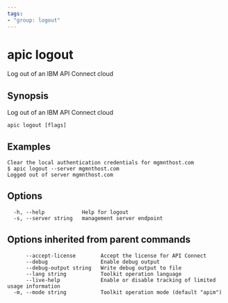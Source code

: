 ```yaml
---
tags:
- "group: logout"
---
```

# apic logout

Log out of an IBM API Connect cloud

## Synopsis

Log out of an IBM API Connect cloud

```
apic logout [flags]
```

## Examples

```
Clear the local authentication credentials for mgmnthost.com
$ apic logout --server mgmnthost.com
Logged out of server mgmnthost.com

```

## Options

```
  -h, --help            Help for logout
  -s, --server string   management server endpoint
```

## Options inherited from parent commands

```
      --accept-license        Accept the license for API Connect
      --debug                 Enable debug output
      --debug-output string   Write debug output to file
      --lang string           Toolkit operation language
      --live-help             Enable or disable tracking of limited usage information
  -m, --mode string           Toolkit operation mode (default "apim")
```
